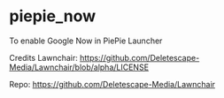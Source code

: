 # piepie_now
To enable Google Now in PiePie Launcher

Credits Lawnchair: https://github.com/Deletescape-Media/Lawnchair/blob/alpha/LICENSE

Repo: https://github.com/Deletescape-Media/Lawnchair
